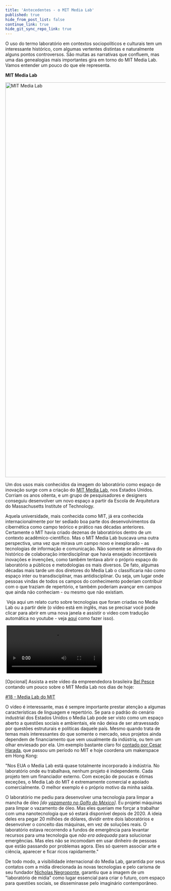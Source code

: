 ```yaml
---
title: 'Antecedentes - o MIT Media Lab'
published: true
hide_from_post_list: false
continue_link: true
hide_git_sync_repo_link: true
---
```


<p>O uso do termo laboratório em contextos sociopolíticos e culturais tem um interessante histórico, com algumas vertentes distintas e naturalmente alguns pontos controversos. São muitas as narrativas que confluem, mas uma das genealogias mais
    importantes gira em torno do MIT Media Lab. Vamos entender um pouco do que ele representa.<br></p>
<p><b>MIT Media Lab</b></p>
<p><img src="https://icsa.moodlecloud.com/draftfile.php/5/user/draft/703111645/78b287c3-0de5-4461-a456-989ebe65adb8-2060x1236.jpeg" alt="MIT Media Lab" class="img-responsive atto_image_button_text-bottom" width="2060" height="1236"><br></p>
<p>Um dos usos mais conhecidos da imagem do laboratório como espaço de inovação surge com a criação do <a href="http://media.mit.edu/">MIT Media Lab</a>, nos Estados Unidos. Corriam os anos oitenta, e um grupo de pesquisadores e designers conseguiu desenvolver
    um novo espaço a partir da Escola de Arquitetura do Massachusetts Institute of Technology. <br></p>
<p>Aquela universidade, mais conhecida como MIT, já era conhecida internacionalmente por ter sediado boa parte dos desenvolvimentos da cibernética como campo teórico e prático nas décadas anteriores. Certamente o MIT havia criado dezenas de laboratórios
    dentro de um contexto acadêmico-científico. Mas o MIT Media Lab buscava uma outra perspectiva, uma vez que mirava um campo novo e inexplorado - as tecnologias de informação e comunicação. Não somente se alimentava do histórico de colaboração interdisciplinar
    que havia ensejado incontáveis inovações e invenções, como também tentava abrir o próprio espaço do laboratório a públicos e metodologias os mais diversos. De fato, algumas décadas mais tarde um dos diretores do Media Lab o classificaria não como
    espaço inter ou transdisciplinar, mas antidisciplinar. Ou seja, um lugar onde pessoas vindas de todos os campos do conhecimento poderiam contribuir com o que traziam de repertório, e também poderiam avançar em campos que ainda não conheciam - ou mesmo
    que não existiam.</p>
<p>&nbsp;Veja aqui um relato curto sobre tecnologias que foram criadas no Media Lab ou a partir dele (o vídeo está em inglês, mas se precisar você pode clicar para abrir em uma nova janela e assistir o video com tradução automática no youtube - veja <a href="https://www.techtudo.com.br/dicas-e-tutoriais/noticia/2013/06/como-ativar-legendas-com-traducao-automatica-no-youtube.html">aqui</a>    como fazer isso).</p>
<p>&nbsp;<video controls="true"><source src="https://www.youtube.com/watch?v=F_ci1Yb6MCA">https://www.youtube.com/watch?v=F_ci1Yb6MCA</video>&nbsp;<br></p>
<p></p>
<p>[Opcional] Assista a este vídeo da empreendedora brasileira <a href="https://pt.wikipedia.org/wiki/Bel_Pesce">Bel Pesce</a> contando um pouco sobre o MIT Media Lab nos dias de hoje:</p>
<p><a href="https://www.youtube.com/watch?v=XQaCF1E6PKo">#18 - Media Lab do MIT</a></p>
<p>O vídeo é interessante, mas é sempre importante prestar atenção a algumas características de linguagem e repertório. Se para o padrão do cenário industrial dos Estados Unidos o Media Lab pode ser visto como um espaço aberto a questões sociais e ambientais,
    ele não deixa de ser atravessado por questões estruturais e políticas daquele país. Mesmo quando trata de temas mais interessantes do que somente o mercado, seus projetos ainda dependem de financiamento que vem usualmente da indústria, ou tem um olhar
    enviesado por ela. Um exemplo bastante claro foi <a href="http://culturadigital.br/redelabs/2010/09/conversa-com-cesar-harada/">contado por Cesar Harada</a>, que passou um período no MIT e hoje coordena um makerspace em Hong Kong:</p>
<div>
    <p>"Nos EUA o Media Lab está quase totalmente incorporado à indústria. No laboratório onde eu trabalhava, nenhum projeto é independente. Cada projeto tem um financiador externo. Com exceção de poucas e ótimas exceções, o Media Lab do MIT é extremamente
        comercial e apoiado comercialmente. O melhor exemplo é o próprio motivo da minha saída.
    </p>
    <div>O laboratório me pediu para desenvolver uma tecnologia para limpar a mancha de óleo <em>[do <a href="https://www.pensamentoverde.com.br/meio-ambiente/o-vazamento-golfo-mexico-e-suas-consequencias/">vazamento no Golfo do México</a>]</em>. Eu projetei
        máquinas para limpar o vazamento de óleo. Mas eles queriam me forçar a trabalhar com uma nanotecnologia que só estará disponível depois de 2020. A ideia deles era pegar 20 milhões de dólares, dividir entre dois laboratórios e desenvolver o conceito
        das máquinas, em vez de soluções reais. O laboratório estava recorrendo a fundos de emergência para levantar recursos para uma tecnologia que <em>não era adequada</em> para solucionar emergências. Mas eles não se incomodam em usar dinheiro de
        pessoas que estão passando por problemas agora. Eles só querem associar arte e ciência, aparecer e ficar ricos rapidamente."</div>
</div>
<p></p>
<p>De todo modo, a visibilidade internacional do Media Lab, garantida por seus contatos com a mídia direcionada às novas tecnologias e pelo carisma de seu fundador <a href="https://pt.wikipedia.org/wiki/Nicholas_Negroponte">Nicholas Negroponte</a>, garantiu
    que a imagem de um "laboratório de mídia" como lugar essencial para criar o futuro, com espaço para questões sociais, se disseminasse pelo imaginário contemporâneo.
</p>
<p></p>
<p></p>